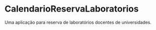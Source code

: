 # CalendarioReservaLaboratorios
Uma aplicação para reserva de laboratórios docentes de universidades.
